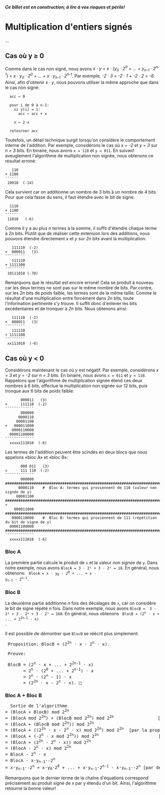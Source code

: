  ___Ce billet est en construction; à lire à vos risques et périls!___

# Multiplication d'entiers signés

...

## Cas où y ≥ 0

Comme dans le cas non signé, nous avons
_x · y = x · (y<sub>0</sub> · 2<sup>0</sup> + ... + y<sub>n-1</sub> · 2<sup>n-1</sup>) = x · y<sub>0</sub> · 2<sup>0</sup> + ... + x · y<sub>n-1</sub> · 2<sup>n-1</sup>_.
Par exemple, _-2 · 3 = -2 · 1 + -2 · 2 = -6_.
Ainsi, afin d'obtenir _x · y_, nous pouvons utiliser la même approche que dans le cas non signé:

```
  acc ← 0
  
  pour i de 0 à n-1:
    si y[i] = 1:
      acc ← acc + x
      
    x ← 2·x
      
  retourner acc
```

Toutefois, un détail technique surgit lorsqu'on considère le comportement interne de l'addition. Par exemple, considérons
le cas où _x = -2_ et _y = 3_ sur _n = 3_ bits. En binaire, nous avons ```x = 110``` et ```y = 011```. En suivant aveuglement l'algorithme
de multiplication non signée, nous obtenons ce résultat erroné:

```
   110
+ 1100
¯¯¯¯¯¯
 10010  (-14) 
```

Cela survient car on additionne un nombre de 3 bits à un nombre de 4 bits. Pour que cela fasse du sens, il faut étendre avec le bit de signe:

```
  1110
+ 1100
¯¯¯¯¯¯
 11010   (-6)
```

Comme il y a au plus _n_ termes à la somme, il suffit d'étendre chaque terme à _2n_ bits. Plutôt que de réaliser cette extension lors des additions, nous pouvons
étendre directement _x_ et _y_ sur _2n_ bits avant la multiplication:

```
   111110  (-2)
×  000011   (3)
¯¯¯¯¯¯¯¯¯
   111110
+ 1111100
¯¯¯¯¯¯¯¯¯
 10111010 (-70)
```

Remarquons que le résultat est encore erroné! Cela se produit à nouveau car les deux termes ne sont pas sur le même nombre de bits.
Par contre, sur les _2n_ bits de poids faible, les termes sont de la même taille. Comme le résultat d'une multiplication entre
forcément dans _2n_ bits, toute l'information pertinente s'y trouve. Il suffit donc d'enlever les bits excédentaires et de tronquer
à _2n_ bits. Nous obtenons ainsi:

```
   111110  (-2)
×  000011   (3)
¯¯¯¯¯¯¯¯¯
   111110
+ 1111100
¯¯¯¯¯¯¯¯¯
 xx111010  (-6)  
```

## Cas où y < 0

Considérons maintenant le cas où _y_ est négatif. Par exemple, considérons _x = 3_ et _y = -2_ sur _n = 3_ bits.
En binaire, nous avons ```x = 011``` et ```y = 110```. Rappelons que l'algorithme de multiplication signée étend
ces deux nombres à 6 bits, effectue la multiplication non signée sur 12 bits, puis tronque aux 6 bits de poids faible:

```
       000011   (3)
×      111110  (-2)
¯¯¯¯¯¯¯¯¯¯¯¯¯
       000000
      0000110
     00001100
+   000011000
   0000110000
  00001100000
¯¯¯¯¯¯¯¯¯¯¯¯¯
  xxxxx111010  (-6)
```

Les termes de l'addition peuvent être scindés en deux blocs que nous appelons «bloc A» et «bloc B»:

```
       000 011   (3)
×      111 110  (-2)
¯¯¯¯¯¯¯¯¯¯¯¯¯
       000000    ###########################################################################
      0000110    #  Bloc A: termes qui proviennent de 110 (valeur non signée de y)
     00001100    ###########################################################################
+
    000011000    ###########################################################################
   0000110000    #  Bloc B: termes qui proviennent de 111 (répétition du bit de signe de y)
  00001100000    ###########################################################################
¯¯¯¯¯¯¯¯¯¯¯¯¯
  xxxxx111010  (-6)
```

### Bloc A

La première partie calcule le produit de ```x``` et la valeur _non signée_ de ```y```. Dans notre exemple,
nous avons ```BlocA = 3 · 2¹ + 3 · 2² = 18```. En général, nous obtenons:
<code>
 BlocA = x · y<sub>0</sub> · 2<sup>0</sup> + ... + x · y<sub>n-1</sub> · 2<sup>n-1</sup>.
</code>

### Bloc B

La deuxième partie additionne _n_ fois des décalages de ```x```, car on considère le bit de
signe répété _n_ fois. Dans notre exemple, nous avons ```BlocB =  3 · 2³ + 3 · 2⁴ + 3 · 2⁵ = 168```.
En général, nous obtenons
<code>
 BlocB = (2<sup>n</sup> · x + ... + 2<sup>2n-1</sup> · x)
</code>.

Il est possible de démontrer que ```BlocB``` se réécrit plus simplement:
<pre>
 Proposition: BlocB = (2<sup>2n</sup> · x - 2<sup>n</sup> · x).
 
 Preuve:
 
 BlocB = (2<sup>n</sup> · x + ... + 2<sup>2n-1</sup> · x)
       = 2<sup>n</sup> · (2<sup>0</sup> + ... + 2<sup>n-1</sup>) · x
       = 2<sup>n</sup> · (2<sup>n</sup> - 1) · x
       = (2<sup>2n</sup> · x - 2<sup>n</sup> · x). □
</pre>

### Bloc A + Bloc B

<pre>
  Sortie de l'algorithme
= (BlocA + BlocB) mod 2<sup>2n</sup>
= (BlocA mod 2<sup>2n</sup>) + (BlocB mod 2<sup>2n</sup>) mod 2<sup>2n</sup>                 [car ab mod c = ((a mod c) + (b mod c)) mod c]
= (BlocA + (BlocB mod 2<sup>2n</sup>)) mod 2<sup>2n</sup>                                    [car BlocA < 2<sup>2n</sup>]
= (BlocA + ((2<sup>2n</sup> · x - 2<sup>n</sup> · x) mod 2<sup>2n</sup>) mod 2<sup>2n</sup>  [par la proposition]
= (BlocA + (-2<sup>n</sup> · x mod 2<sup>2n</sup>)) mod 2<sup>2n</sup>                       [car 2<sup>2n</sup> · x mod 2<sup>2n</sup> = 0]
= (BlocA + (2<sup>2n</sup> - 2<sup>n</sup> · x)) mod 2<sup>2n</sup>
= (BlocA - 2<sup>n</sup> · x) mod 2<sup>2n</sup>
= BlocA - 2<sup>n</sup> · x                                                                  [car BlocA - ... ≤ BlocA < 2<sup>2n</sup>]
= BlocA - x·y<sub>n-1</sub>·-2<sup>n</sup>                                               [y<sub>n-1</sub> = 1 car y est négatif]
= x·y<sub>n-1</sub>·-2<sup>n</sup> + x·y<sub>0</sub>·2<sup>0</sup> + ... + x·y<sub>n-1</sub>·2<sup>n-1</sup> - x·y<sub>n-1</sub>·-2<sup>n</sup> [par déf. de BlocA].
</pre>
Remarquons que le dernier terme de la chaîne d'équations correspond précisément au produit signé de x par y étendu d'un bit.
Ainsi, l'algorithme retourne la bonne valeur!
